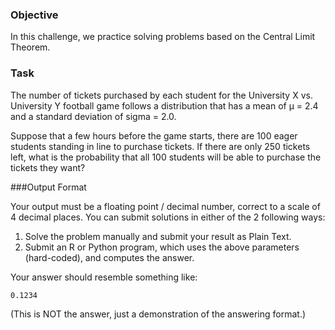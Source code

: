 ### Objective

In this challenge, we practice solving problems based on the Central Limit Theorem.

### Task 
The number of tickets purchased by each student for the University X vs. University Y football game follows a distribution that has a mean of 
µ = 2.4 and a standard deviation of sigma = 2.0.

Suppose that a few hours before the game starts, there are 100 eager students standing in line to purchase tickets. If there are only 250 tickets left, what is the probability that all 100 students will be able to purchase the tickets they want?

###Output Format

Your output must be a floating point / decimal number, correct to a scale of 4 decimal places. You can submit solutions in either of the 2 following ways:

1. Solve the problem manually and submit your result as Plain Text.
2. Submit an R or Python program, which uses the above parameters (hard-coded), and computes the answer.

Your answer should resemble something like:

```0.1234```

(This is NOT the answer, just a demonstration of the answering format.)
